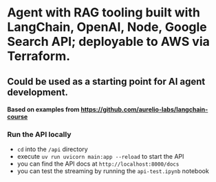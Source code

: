 # Agent with RAG tooling built with LangChain, OpenAI, Node, Google Search API; deployable to AWS via Terraform.

## Could be used as a starting point for AI agent development.

#### Based on examples from https://github.com/aurelio-labs/langchain-course

### Run the API locally

* `cd` into the `/api` directory
* execute `uv run uvicorn main:app --reload` to start the API
* you can find the API docs at `http://localhost:8000/docs`
* you can test the streaming by running the `api-test.ipynb` notebook